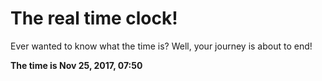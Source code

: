 # The real time clock!

Ever wanted to know what the time is? Well, your journey is about to end!

**The time is Nov 25, 2017, 07:50**